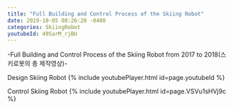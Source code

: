 ```yaml
---
title: "Full Building and Control Process of the Skiing Robot"
date: 2019-10-05 08:26:28 -0400
categories: SkiingRobot
youtubeId: 49SarM_rjBU
---
```

-Full Building and Control Process of the Skiing Robot from 2017 to 2018(스키로봇의 총 제작영상)-


Design Skiing Robot
{% include youtubePlayer.html id=page.youtubeId %}

Control Skiing Robot
{% include youtubePlayer.html id=page.VSVu1sHVj9c %}
